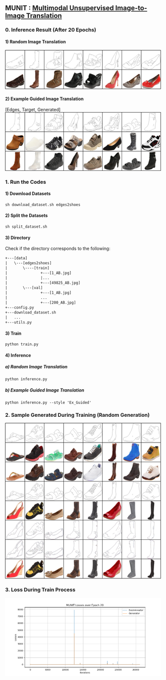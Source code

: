 ## MUNIT : [Multimodal Unsupervised Image-to-Image Translation](https://arxiv.org/abs/1804.04732)

### 0. Inference Result (After 20 Epochs)
#### 1) Random Image Translation
<img src = './results/inference/random/MUNIT_Edges2Shoes_Random_Results_025.png'>

#### 2) Example Guided Image Translation
[Edges, Target, Generated]
<img src = './results/inference/ex_guided/MUNIT_Edges2Shoes_Ex_Guided_Results_007.png'>

### 1. Run the Codes
#### 1) Download Datasets
```
sh download_dataset.sh edges2shoes
```
#### 2) Split the Datasets
```
sh split_dataset.sh
```
#### 3) Directory
Check if the directory corresponds to the following:
```
+---[data]
|   \---[edges2shoes]
|       \----[train]
|               +---[1_AB.jpg]
|               |...
|               +---[49825_AB.jpg]
|       \---[val]
|               +---[1_AB.jpg]
|               ...
|               +---[200_AB.jpg]
+---config.py
+---download_dataset.sh
|   ...
+---utils.py
```
#### 3) Train
```
python train.py
```
#### 4) Inference
##### a) Random Image Translation
```
python inference.py
```
##### b) Example Guided Image Translation
```
python inference.py --style 'Ex_Guided'
```

### 2. Sample Generated During Training (Random Generation)
<img src = './results/samples/MUNIT_Edges2Shoes_Epoch_020.png'>

### 3. Loss During Train Process
<img src = './results/plots/MUNIT_Losses_Epoch_20.png'>
